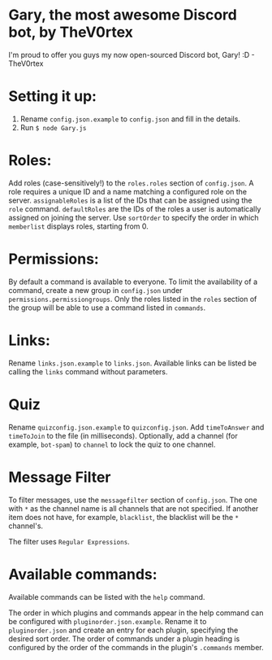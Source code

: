 # Gary, the most awesome Discord bot, by TheV0rtex
I'm proud to offer you guys my now open-sourced Discord bot, Gary! :D - TheV0rtex

# Setting it up:

1. Rename `config.json.example` to `config.json` and fill in the details.
2. Run `$ node Gary.js`

# Roles:

Add roles (case-sensitively!) to the `roles.roles` section of `config.json`. A role requires a unique ID and a name matching a configured role on the server. `assignableRoles` is a list of the IDs that can be assigned using the `role` command. `defaultRoles` are the IDs of the roles a user is automatically assigned on joining the server. Use `sortOrder` to specify the order in which `memberlist` displays roles, starting from 0.

# Permissions:

By default a command is available to everyone. To limit the availability of a command, create a new group in `config.json` under `permissions.permissiongroups`. Only the roles listed in the `roles` section of the group will be able to use a command listed in `commands`.

# Links:

Rename `links.json.example` to `links.json`. Available links can be listed be calling the `links` command without parameters.

# Quiz

Rename `quizconfig.json.example` to `quizconfig.json`. Add `timeToAnswer` and `timeToJoin` to the file (in milliseconds). Optionally, add a channel (for example, `bot-spam`) to `channel` to lock the quiz to one channel.

# Message Filter

To filter messages, use the `messagefilter` section of `config.json`. The one with `*` as the channel name is all channels that are not specified. If another item does not have, for example, `blacklist`, the blacklist will be the `*` channel's.

The filter uses `Regular Expressions`.

# Available commands:

Available commands can be listed with the `help` command. 

The order in which plugins and commands appear in the help command can be configured with `pluginorder.json.example`. Rename it to `pluginorder.json` and create an entry for each plugin, specifying the desired sort order. The order of commands under a plugin heading is configured by the order of the commands in the plugin's `.commands` member.
